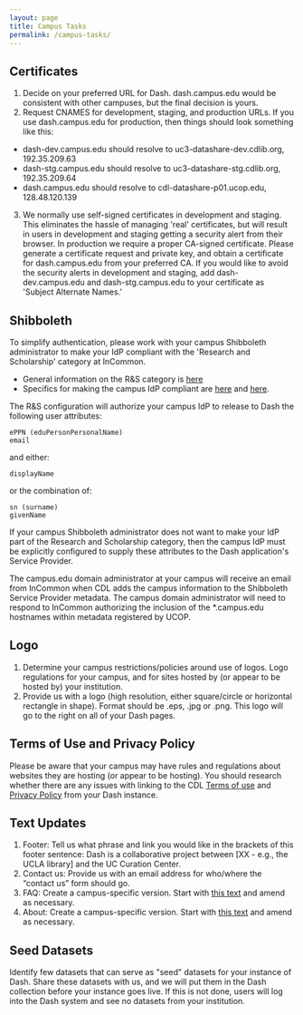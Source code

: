 ```yaml
---
layout: page
title: Campus Tasks
permalink: /campus-tasks/
---
```


## Certificates
1. Decide on your preferred URL for Dash. dash.campus.edu would be consistent with other campuses, but the final decision is yours.
2. Request CNAMES for development, staging, and production URLs. If you use dash.campus.edu for production, then things should look something like this:
  * dash-dev.campus.edu should resolve to uc3-datashare-dev.cdlib.org, 192.35.209.63
  * dash-stg.campus.edu should resolve to uc3-datashare-stg.cdlib.org, 192.35.209.64
  * dash.campus.edu should resolve to cdl-datashare-p01.ucop.edu, 128.48.120.139
3. We normally use self-signed certificates in development and staging. This eliminates the hassle of managing 'real' certificates, but will result in users in development and staging getting a security alert from their browser. In production we require a proper CA-signed certificate. Please generate a certificate request and private key, and obtain a certificate for dash.campus.edu from your preferred CA. If you would like to avoid the security alerts in development and staging, add dash-dev.campus.edu and dash-stg.campus.edu to your certificate as 'Subject Alternate Names.'

## Shibboleth
To simplify authentication, please work with your campus Shibboleth administrator to make your IdP compliant with the 'Research and Scholarship' category at InCommon. 

  * General information on the R&S category is [here](https://spaces.internet2.edu/display/InCFederation/Research+and+Scholarship+Category)    
  * Specifics for making the campus IdP compliant are [here](https://spaces.internet2.edu/display/InCFederation/Configure+a+Shibboleth+IdP+to+Support+R+and+S) and [here](https://spaces.internet2.edu/display/InCFederation/Identity+Providers+that+Support+R+and+S). 

The R&S configuration will authorize your campus IdP to release to Dash the following user attributes:

    ePPN (eduPersonPersonalName)
    email
and either:

    displayName

or the combination of:

    sn (surname)
    givenName

If your campus Shibboleth administrator does not want to make your IdP part of the Research and Scholarship category, then the campus IdP must be explicitly configured to supply these attributes to the Dash application's Service Provider.

The campus.edu domain administrator at your campus will receive an email from InCommon when CDL adds the campus information to the Shibboleth Service Provider metadata. The campus domain administrator will need to respond to InCommon authorizing the inclusion of the *.campus.edu hostnames within metadata registered by UCOP.

## Logo

1. Determine your campus restrictions/policies around use of logos. Logo regulations for your campus, and for sites hosted by (or appear to be hosted by) your institution. 
2. Provide us with a logo (high resolution, either square/circle or horizontal rectangle in shape). Format should be .eps, .jpg or .png. This logo will go to the right on all of your Dash pages.

## Terms of Use and Privacy Policy

Please be aware that your campus may have rules and regulations about websites they are hosting (or appear to be hosting). You should research whether there are any issues with linking to the CDL [Terms of use](http://www.cdlib.org/about/terms.html) and [Privacy Policy](http://www.cdlib.org/about/privacy.html) from your Dash instance.

## Text Updates

1. Footer: Tell us what phrase and link you would like in the brackets of this footer sentence: Dash is a collaborative project between [XX - e.g., the UCLA library] and the UC Curation Center. 
2. Contact us: Provide us with an email address for who/where the “contact us” form should go.
3. FAQ: Create a campus-specific version. Start with [this text](http://cdluc3.github.io/dash/generic-faq) and amend as necessary.
4. About: Create a campus-specific version. Start with [this text](http://cdluc3.github.io/dash/generic-about) and amend as necessary.

## Seed Datasets

Identify few datasets that can serve as "seed" datasets for your instance of Dash. Share these datasets with us, and we will put them in the Dash collection before your instance goes live. If this is not done, users will log into the Dash system and see no datasets from your institution. 
